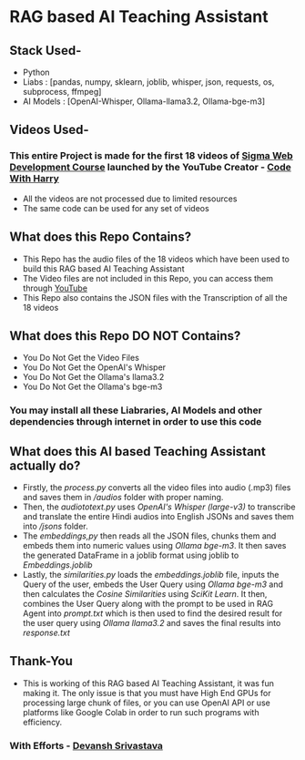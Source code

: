 # RAG based AI Teaching Assistant

## Stack Used-
- Python
- Liabs : [pandas, numpy, sklearn, joblib, whisper, json, requests, os, subprocess, ffmpeg]
- AI Models : [OpenAI-Whisper, Ollama-llama3.2, Ollama-bge-m3]

## Videos Used-
### This entire Project is made for the first 18 videos of [Sigma Web Development Course](https://youtube.com/playlist?list=PLu0W_9lII9agq5TrH9XLIKQvv0iaF2X3w&si=Op51LtvUIdK3CZP2) launched by the YouTube Creator - [Code With Harry](https://www.youtube.com/@codewithharry)
- All the videos are not processed due to limited resources
- The same code can be used for any set of videos

## What does this Repo Contains?
- This Repo has the audio files of the 18 videos which have been used to build this RAG based AI Teaching Assistant
- The Video files are not included in this Repo, you can access them through [YouTube](https://youtube.com/playlist?list=PLu0W_9lII9agq5TrH9XLIKQvv0iaF2X3w&si=Op51LtvUIdK3CZP2)
- This Repo also contains the JSON files with the Transcription of all the 18 videos

## What does this Repo DO NOT Contains?
- You Do Not Get the Video Files
- You Do Not Get the OpenAI's Whisper
- You Do Not Get the Ollama's llama3.2
- You Do Not Get the Ollama's bge-m3
### You may install all these Liabraries, AI Models and other dependencies through internet in order to use this code

## What does this AI based Teaching Assistant actually do?
- Firstly, the _process.py_ converts all the video files into audio (.mp3) files and saves them in _/audios_ folder with proper naming.
- Then, the _audiototext.py_ uses _OpenAI's Whisper (large-v3)_ to transcribe and translate the entire Hindi audios into English JSONs and saves them into _/jsons_ folder.
- The _embeddings,py_ then reads all the JSON files, chunks them and embeds them into numeric values using _Ollama bge-m3_. It then saves the generated DataFrame in a joblib format using joblib to _Embeddings.joblib_
- Lastly, the _similarities.py_ loads the _embeddings.joblib_ file, inputs the Query of the user, embeds the User Query using _Ollama bge-m3_ and then calculates the _Cosine Similarities_ using _SciKit Learn_. It then, combines the User Query along with the prompt to be used in RAG Agent into _prompt.txt_ which is then used to find the desired result for the user query using _Ollama llama3.2_ and saves the final results into _response.txt_

## Thank-You
- This is working of this RAG based AI Teaching Assistant, it was fun making it. The only issue is that you must have High End GPUs for processing large chunk of files, or you can use OpenAI API or use platforms like Google Colab in order to run such programs with efficiency.

### With Efforts - [Devansh Srivastava](https://linkedin.com/in/connectwithdevansh)
